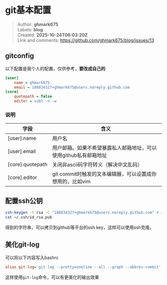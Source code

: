 # git基本配置

> Author: **ghmark675**  
> Labels: **blog**  
> Created: **2025-10-24T06:03:20Z**  
> Link and comments: <https://github.com/ghmark675/blog/issues/13>  


## gitconfig

以下配置是我个人的配置，仅供参考，**要改成自己的**

```ini
[user]
	name = ghmark675
	email = 188834327+ghmark675@users.noreply.github.com
[core]
	quotepath = false
	editor = subl -n -w
```

### 说明

| 字段             | 含义                                                         |
| ---------------- | ------------------------------------------------------------ |
| [user].name      | 用户名                                                       |
| [user].email     | 用户邮箱。如果不希望暴露私人邮箱地址，可以使用github私有邮箱地址 |
| [core].quotepath | 关闭非ascii码字符转义（解决中文乱码）                        |
| [core].editor    | git commit时触发的文本编辑器，可以设置成你想用的，比如vim    |

## 配置ssh公钥

```bash
ssh-keygen -t rsa -C "188834327+ghmark675@users.noreply.github.com" # 把这个字符串换成自己邮箱！！！
cat ~/.ssh/id_rsa.pub
```

得到的字符串，可以拷贝到github等平台的ssh key，这样可以使用ssh克隆。

## 美化git-log

可以将以下内容写入bashrc

```ini
alias git-log='git log --pretty=oneline --all --graph --abbrev-commit'
```

这样使用`git-log`命令，可以有更美化的输出效果
